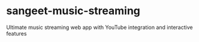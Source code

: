 # sangeet-music-streaming
Ultimate music streaming web app with YouTube integration and interactive features

